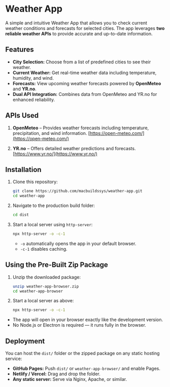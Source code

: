 # Weather App

A simple and intuitive Weather App that allows you to check current weather conditions and forecasts for selected cities. The app leverages **two reliable weather APIs** to provide accurate and up-to-date information.

## Features

* **City Selection:** Choose from a list of predefined cities to see their weather.
* **Current Weather:** Get real-time weather data including temperature, humidity, and wind.
* **Forecasts:** View upcoming weather forecasts powered by **OpenMeteo** and **YR.no**.
* **Dual API Integration:** Combines data from OpenMeteo and YR.no for enhanced reliability.

## APIs Used

1. **OpenMeteo** – Provides weather forecasts including temperature, precipitation, and wind information.
   [https://open-meteo.com/](https://open-meteo.com/)

2. **YR.no** – Offers detailed weather predictions and forecasts.
   [https://www.yr.no/](https://www.yr.no/)

## Installation

1. Clone this repository:

   ```bash
   git clone https://github.com/macbuildssys/weather-app.git
   cd weather-app
   ```

2. Navigate to the production build folder:

   ```bash
   cd dist
   ```

3. Start a local server using `http-server`:

   ```bash
   npx http-server -o -c-1
   ```

   * `-o` automatically opens the app in your default browser.
   * `-c-1` disables caching.


## Using the Pre-Built Zip Package

1. Unzip the downloaded package:

   ```bash
   unzip weather-app-browser.zip
   cd weather-app-browser
   ```

2. Start a local server as above:

   ```bash
   npx http-server -o -c-1
   ```

* The app will open in your browser exactly like the development version.
* No Node.js or Electron is required — it runs fully in the browser.

## Deployment

You can host the `dist/` folder or the zipped package on any static hosting service:

* **GitHub Pages:** Push `dist/` or `weather-app-browser/` and enable Pages.
* **Netlify / Vercel:** Drag and drop the folder.
* **Any static server:** Serve via Nginx, Apache, or similar.
